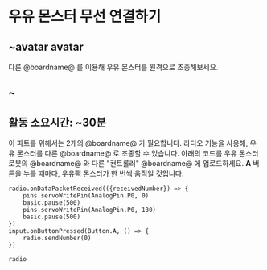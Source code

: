 # 우유 몬스터 무선 연결하기

## ~avatar avatar

다른 @boardname@ 를 이용해 우유 몬스터를 원격으로 조종해보세요.

## ~

## 활동 소요시간: ~30분

이 파트를 위해서는 2개의 @boardname@ 가 필요합니다. 라디오 기능을 사용해, 우유 몬스터를 다른 @boardname@ 로 조종할 수 있습니다. 아래의 코드를 우유 몬스터 로봇의 @boardname@ 와 다른 "컨트롤러" @boardname@ 에 업로드하세요. **A** 버튼을 누를 때마다, 우유팩 몬스터가 한 번씩 움직일 것입니다.

```blocks
radio.onDataPacketReceived(({receivedNumber}) => {
    pins.servoWritePin(AnalogPin.P0, 0)
    basic.pause(500)
    pins.servoWritePin(AnalogPin.P0, 180)
    basic.pause(500)
})
input.onButtonPressed(Button.A, () => {
    radio.sendNumber(0)
})
```

```package
radio
```